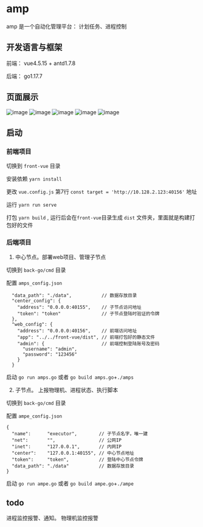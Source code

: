 # amp

amp 是一个自动化管理平台： 计划任务、进程控制

## 开发语言与框架

前端： vue4.5.15 + antd1.7.8

后端： go1.17.7

## 页面展示 

![image](https://github.com/yddeng/amp/blob/master/assets/cmd_list.jpg)
![image](https://github.com/yddeng/amp/blob/master/assets/cmd_exec.jpg)
![image](https://github.com/yddeng/amp/blob/master/assets/cmd_exec_result.jpg)
![image](https://github.com/yddeng/amp/blob/master/assets/process_list.jpg)
![image](https://github.com/yddeng/amp/blob/master/assets/machine_list.jpg)

## 启动

### 前端项目

切换到 `front-vue` 目录

安装依赖 `yarn install `

更改 `vue.config.js` 第7行 `const target = 'http://10.128.2.123:40156'` 地址

运行 `yarn run serve `

打包 `yarn build` , 运行后会在`front-vue`目录生成 `dist` 文件夹，里面就是构建打包好的文件

### 后端项目

1. 中心节点。部署web项目、管理子节点

切换到 `back-go/cmd` 目录

配置 `amps_config.json`
```
  "data_path": "./data",           // 数据存放目录
  "center_config": {
    "address": "0.0.0.0:40155",    // 子节点访问地址 
    "token": "token"               // 子节点登陆时验证的令牌
  },
  "web_config": {
    "address": "0.0.0.0:40156",    // 前端访问地址
    "app": "../../front-vue/dist", // 前端打包好的静态文件
    "admin": {                     // 前端控制登陆账号及密码
      "username": "admin",
      "password": "123456"
    }
  }
```

启动 `go run amps.go` 或者 `go build amps.go`+`./amps`

2. 子节点。 上报物理机、进程状态、执行脚本

切换到 `back-go/cmd` 目录

配置 `ampe_config.json`
```
{
  "name":      "executor",        // 子节点名字，唯一建
  "net":       "",                // 公网IP
  "inet":      "127.0.0.1",       // 内网IP
  "center":    "127.0.0.1:40155", // 中心节点地址
  "token":     "token",           // 登陆中心节点令牌
  "data_path": "./data"           // 数据存放目录
}
```

启动 `go run ampe.go` 或者 `go build ampe.go`+`./ampe`


## todo

进程监控报警、通知。 物理机监控报警


